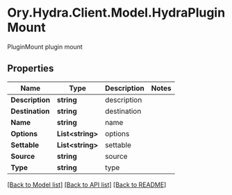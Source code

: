 # Ory.Hydra.Client.Model.HydraPluginMount
PluginMount plugin mount

## Properties

Name | Type | Description | Notes
------------ | ------------- | ------------- | -------------
**Description** | **string** | description | 
**Destination** | **string** | destination | 
**Name** | **string** | name | 
**Options** | **List&lt;string&gt;** | options | 
**Settable** | **List&lt;string&gt;** | settable | 
**Source** | **string** | source | 
**Type** | **string** | type | 

[[Back to Model list]](../README.md#documentation-for-models) [[Back to API list]](../README.md#documentation-for-api-endpoints) [[Back to README]](../README.md)

